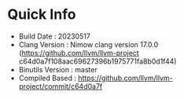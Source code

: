 # Quick Info
* Build Date : 20230517
* Clang Version : Nimow clang version 17.0.0 (https://github.com/llvm/llvm-project c64d0a7f108aac69627396b1975771fa8b0d1f44)
* Binutils Version : master
* Compiled Based : https://github.com/llvm/llvm-project/commit/c64d0a7f

